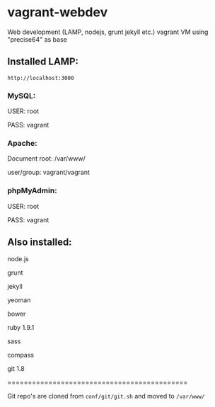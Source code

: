 # vagrant-webdev

Web development (LAMP, nodejs, grunt jekyll etc.) vagrant VM using "precise64" as base

## Installed LAMP:

`http://localhost:3000`

### MySQL:

USER: root

PASS: vagrant

### Apache:

Document root: /var/www/

user/group: vagrant/vagrant

### phpMyAdmin:

USER: root

PASS: vagrant


## Also installed:

node.js

grunt

jekyll

yeoman

bower

ruby 1.9.1

sass

compass

git 1.8

============================================

 Git repo's are cloned from `conf/git/git.sh` and moved to `/var/www/`